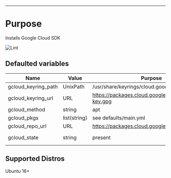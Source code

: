 ----
# Purpose
Installs Google Cloud SDK

![Lint](https://github.com/cabtech/ansible-role-util-gcloud/actions/workflows/lint-ansible.yml/badge.svg)

## Defaulted variables
| Name | Value | Purpose | Comment |
| ---- | ----- | ------- | ------- |
| gcloud_keyring_path | UnixPath | /usr/share/keyrings/cloud.google.asc ||
| gcloud_keyring_url | URL | https://packages.cloud.google.com/apt/doc/apt-key.gpg ||
| gcloud_method | string | apt | oneOf(apt,snap) |
| gcloud_pkgs | list(string) | see defaults/main.yml ||
| gcloud_repo_url | URL | https://packages.cloud.google.com/apt ||
| gcloud_state | string | present | whether to add or remove |

## Supported Distros
Ubuntu 16+

